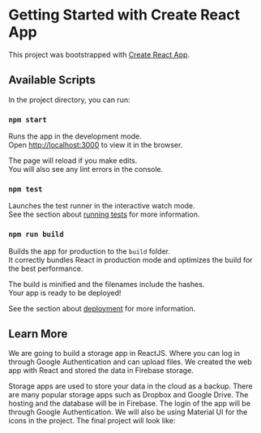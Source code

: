 # Getting Started with Create React App

This project was bootstrapped with [Create React App](https://github.com/facebook/create-react-app).

## Available Scripts

In the project directory, you can run:

### `npm start`

Runs the app in the development mode.\
Open [http://localhost:3000](http://localhost:3000) to view it in the browser.

The page will reload if you make edits.\
You will also see any lint errors in the console.

### `npm test`

Launches the test runner in the interactive watch mode.\
See the section about [running tests](https://facebook.github.io/create-react-app/docs/running-tests) for more information.

### `npm run build`

Builds the app for production to the `build` folder.\
It correctly bundles React in production mode and optimizes the build for the best performance.

The build is minified and the filenames include the hashes.\
Your app is ready to be deployed!

See the section about [deployment](https://facebook.github.io/create-react-app/docs/deployment) for more information.

## Learn More
We are going to build a storage app in ReactJS. Where you can log in through Google Authentication and can upload files. We created the web app with React and stored the data in Firebase storage.

Storage apps are used to store your data in the cloud as a backup. There are many popular storage apps such as Dropbox and Google Drive.
The hosting and the database will be in Firebase. The login of the app will be through Google Authentication. We will also be using Material UI for the icons in the project. The final project will look like:
